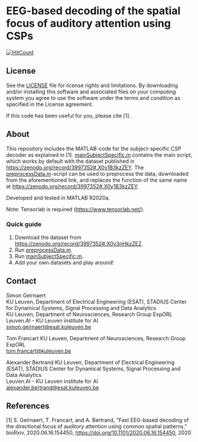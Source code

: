 ﻿# EEG-based decoding of the spatial focus of auditory attention using CSPs

[![HitCount](http://hits.dwyl.com/AlexanderBertrandLab/spatial-focus-of-attention-csp.svg)](http://hits.dwyl.com/AlexanderBertrandLab/spatial-focus-of-attention-csp)

## License

See the [LICENSE](LICENSE.md) file for license rights and limitations. By downloading and/or installing this software and associated files on your computing system you agree to use the software under the terms and condition as specified in the License agreement.

If this code has been useful for you, please cite [1].

## About

This repository includes the MATLAB-code for the subject-specific CSP decoder as explained in [1]. [mainSubjectSpecific.m](mainSubjectSpecific.m) contains the main script, which works by default with the dataset published in https://zenodo.org/record/3997352#.X0y1B3kzZEY. The [preprocessData.m](preprocessData.m)-script can be used to preprocess the data, downloaded from the aforementioned link, and replaces the function of the same name at https://zenodo.org/record/3997352#.X0y1B3kzZEY. 

Developed and tested in MATLAB R2020a.

Note: Tensorlab is required (https://www.tensorlab.net/).

### Quick guide

1. Download the dataset from https://zenodo.org/record/3997352#.X0y3nHkzZEZ.
2. Run [preprocessData.m](preprocessData.m).
3. Run [mainSubjectSpecific.m](mainSubjectSpecific.m).
4. Add your own datasets and play around!

## Contact
Simon Geirnaert  
KU Leuven, Department of Electrical Engineering (ESAT), STADIUS Center for Dynamical Systems, Signal Processing and Data Analytics  
KU Leuven, Department of Neurosciences, Research Group ExpORL  
Leuven.AI - KU Leuven institute for AI  
<simon.geirnaert@esat.kuleuven.be>

Tom Francart
KU Leuven, Department of Neurosciences, Research Group ExpORL  
<tom.francart@kuleuven.be>

Alexander Bertrand
KU Leuven, Department of Electrical Engineering (ESAT), STADIUS Center for Dynamical Systems, Signal Processing and Data Analytics  
Leuven.AI - KU Leuven institute for AI  
<alexander.bertrand@esat.kuleuven.be>

 ## References
 
[1] S. Geirnaert, T. Francart, and A. Bertrand, "Fast EEG-based decoding of the directional focus of auditory attention using common spatial patterns," bioRxiv, 2020.06.16.154450, https://doi.org/10.1101/2020.06.16.154450, 2020
